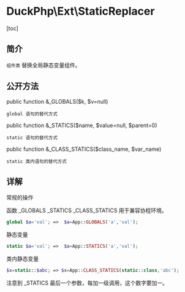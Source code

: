 # DuckPhp\Ext\StaticReplacer
[toc]

## 简介

`组件类` 替换全局静态变量组件。 

## 公开方法

public function &_GLOBALS($k, $v=null)

    global 语句的替代方式
public function &_STATICS($name, $value=null, $parent=0)

    static 语句的替代方式
public function &_CLASS_STATICS($class_name, $var_name)

    static 类内语句的替代方式
## 详解

常规的操作



函数 _GLOBALS _STATICS _CLASS_STATICS 用于兼容协程环境。

```php
global $a='val'; =>  $a=App::GLOBALS('a','val');
```
静态变量 
```php
static $a='val'; =>  $a=App::STATICS('a','val');
```
类内静态变量
```php
$x=static::$abc; => $x=App::CLASS_STATICS(static::class,'abc');

```
注意到 _STATICS 最后一个参数，每加一级调用，这个数字要加一。

